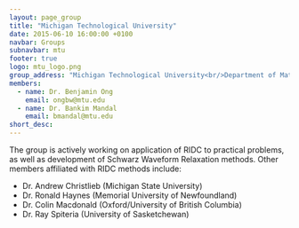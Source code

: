 ```yaml
---
layout: page_group
title: "Michigan Technological University"
date: 2015-06-10 16:00:00 +0100
navbar: Groups
subnavbar: mtu
footer: true
logo: mtu_logo.png
group_address: "Michigan Technological University<br/>Department of Mathematical Sciences<br/>Houghton, MI, 49931"
members:
  - name: Dr. Benjamin Ong
    email: ongbw@mtu.edu
  - name: Dr. Bankim Mandal
    email: bmandal@mtu.edu
short_desc: 
---
```


The group is actively working on application of RIDC to practical problems, as well as development of Schwarz Waveform Relaxation methods.  Other members affiliated with RIDC methods include:

+  Dr. Andrew Christlieb (Michigan State University)
+  Dr. Ronald Haynes (Memorial University of Newfoundland)
+  Dr. Colin Macdonald (Oxford/University of British Columbia)
+  Dr. Ray Spiteria (University of Sasketchewan)